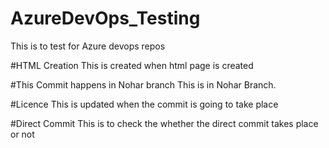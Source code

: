 # AzureDevOps_Testing
This is to test for Azure devops repos

#HTML Creation
This is created when html page is created

#This Commit happens in Nohar branch
This is in Nohar Branch.

#Licence
This is updated when the commit is going to take place

#Direct Commit
This is to check the whether the direct commit takes place or not